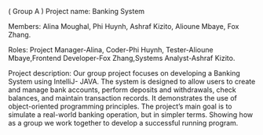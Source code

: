 ( Group A ) Project name:
Banking System 

Members:
Alina Moughal, Phi Huynh, Ashraf Kizito, Alioune Mbaye, Fox Zhang.  

Roles: 
Project Manager-Alina, Coder-Phi Huynh, Tester-Alioune Mbaye,Frontend Developer-Fox Zhang,Systems Analyst-Ashraf Kizito. 

Project description:
Our group project focuses on developing a Banking System using IntelliJ- JAVA. The system is designed to allow users to create and manage bank accounts, perform deposits and withdrawals, check balances, and maintain transaction records. It demonstrates the use of object-oriented programming principles. The project’s main goal is to simulate a real-world banking operation, but in simpler terms. Showing how as a group we work together to develop a successful running program.


